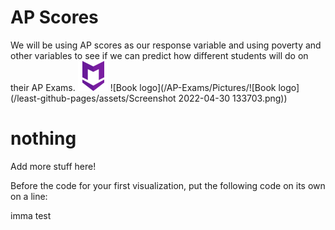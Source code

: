 # AP Scores

We will be using AP scores as our response variable and using poverty and other variables to see if we can predict how different students will do on their AP Exams. 
![alt text](https://github.com/adam-p/markdown-here/raw/master/src/common/images/icon48.png "Logo Title Text 1")
![Book logo](/AP-Exams/Pictures/![Book logo](/least-github-pages/assets/Screenshot 2022-04-30 133703.png))
# nothing 

Add more stuff here! 

Before the code for your first visualization, put the following code on its own on a line:
<script src="https://cdn.plot.ly/plotly-latest.min.js"></script>

imma test 
